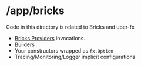 # /app/bricks

Code in this directory is related to Bricks and uber-fx

- [Bricks Providers](https://github.com/go-bricks/bricks/tree/master/providers) invocations.
- Builders 
- Your constructors wrapped as `fx.Option`
- Tracing/Monitoring/Logger implicit configurations